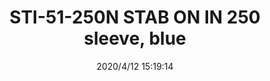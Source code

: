 ﻿---
layout: post 
title: STI-51-250N STAB ON IN 250 sleeve, blue
tags: FA SEL
categories: housing-terminal
overview: STAB ON IN 250 sleeve, blue,
series: 
part_number: STI-51-250N
thumb_img: static/202004/317-thumb-20200412232008.jpg
image: static/202004/317-20200412232008.jpg
date: 2020/4/12 15:19:14
---



